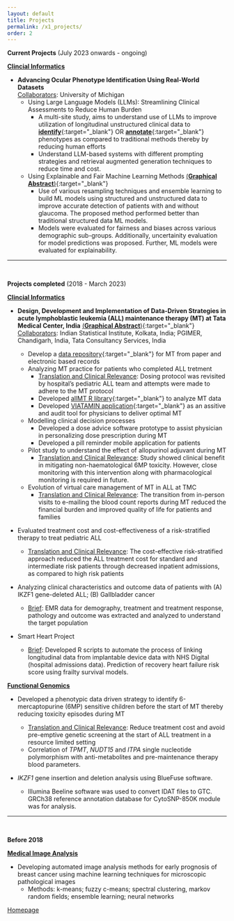```yaml
---
layout: default
title: Projects
permalink: /x1_projects/
order: 2
---
```


**Current Projects** (July 2023 onwards - ongoing) <br>

**<ins>Clincial Informatics</ins>**

- **Advancing Ocular Phenotype Identification Using Real-World Datasets** <br>
<ins>Collaborators</ins>: University of Michigan
	- Using Large Language Models (LLMs): Streamlining Clinical Assessments to Reduce Human Burden 
		- A multi-site study, aims to understand use of LLMs to improve utilization of longitudinal unstructured clinical data to [**identify**](/media/LLM_for_Phenotype_Identification.pdf){:target="_blank"} OR [**annotate**](/media/LLM_as_Medical_Annotators.pdf){:target="_blank"} phenotypes as compared to traditional methods thereby by reducing human efforts
		- Understand LLM-based systems with different prompting strategies and retrieval augmented generation techniques to reduce time and cost.
	- Using Explainable and Fair Machine Learning Methods [(**Graphical Abstract**)](/media/GLA_Ensemble.pdf){:target="_blank"}
		- Use of various resampling techniques and ensemble learning to build ML models using structured and unstructured data to improve accurate detection of patients with and without glaucoma. The proposed method performed better than traditional structured data ML models. 
		- Models were evaluated for fairness and biases across various demographic sub-groups. Additionally, uncertainity evaluation for model predictions was proposed. Further, ML models were evaluated for explainability.

--- 
<br>

**Projects completed** (2018 - March 2023) <br>

**<ins>Clincial Informatics</ins>**

- **Design, Development and Implementation of Data-Driven Strategies in acute lymphoblastic leukemia (ALL) maintenance therapy (MT) at Tata Medical Center, India** [(**Graphical Abstract**)](/media/ALL_MT.pdf){:target="_blank"} <br>
<ins>Collaborators</ins>: Indian Statistical Institute, Kolkata, India; PGIMER, Chandigarh, India, Tata Consultancy Services, India
	- Develop a [data repository](https://data.mendeley.com/datasets/775hs9wrb5/1){:target="_blank"} for MT from paper and electronic based records 
	- Analyzing MT practice for patients who completed ALL tretment
		- <ins>Translation and Clinical Relevance</ins>: Dosing protocol was revisited by hospital’s pediatric ALL team and attempts were made to adhere to the MT protocol
		- Developed [allMT R library](https://cran.r-project.org/web/packages/allMT/index.html){:target="_blank"} to analyze MT data
		- Developed [VIATAMIN application](https://ananyam.shinyapps.io/VIATAMIN/){:target="_blank"} as an assitive and audit tool for physicians to deliver optimal MT
	- Modelling clinical decision processes 
		- Developed a dose advice software prototype to assist physician in personalizing dose prescription during MT
		- Developed a pill reminder mobile application for patients 	 
	- Pilot study to understand the effect of allopurinol adjuvant during MT
		- <ins>Translation and Clinical Relevance</ins>: Study showed clinical benefit in mitigating non-haematological 6MP toxicity. However, close monitoring with this intervention along with pharmacological monitoring is required in future. 
	- Evolution of virtual care management of MT in ALL at TMC
		- <ins>Translation and Clinical Relevance</ins>: The transition from in-person visits to e-mailing the blood count reports during MT reduced the financial burden and improved quality of life for patients and families <br>

- Evaluated treatment cost and cost-effectiveness of a risk-stratified therapy to treat pediatric ALL
	- <ins>Translation and Clinical Relevance</ins>: The cost-effective risk-stratified approach reduced the ALL treatment cost for standard and intermediate risk patients through decreased inpatient admissions, as compared to high risk patients <br>

- Analyzing clinical characteristics and outcome data of patients with (A) IKZF1 gene-deleted ALL;
(B) Gallbladder cancer
	- <ins>Brief</ins>: EMR data for demography, treatment and treatment response, pathology and outcome was extracted and analyzed to understand the target population

- Smart Heart Project
	- <ins>Brief</ins>: Developed R scripts to automate the process of linking longitudinal data from implantable device data with NHS Digital (hospital admissions data). Prediction of recovery heart failure risk score using frailty survival models.

	
**<ins>Functional Genomics</ins>**

- Developed a phenotypic data driven strategy to identify 6-mercaptopurine (6MP) sensitive children before the start of MT thereby reducing toxicity episodes during MT
	- <ins>Translation and Clinical Relevance</ins>: Reduce treatment cost and avoid pre-emptive genetic screening at the start of ALL treatment in a resource limited setting 
	- Correlation of *TPMT*, *NUDT15* and *ITPA* single nucleotide polymorphism with anti-metabolites and pre-maintenance therapy blood parameters.

- *IKZF1* gene insertion and deletion analysis using BlueFuse software. 
	- Illumina Beeline software was used to convert IDAT files to GTC. GRCh38 reference annotation database for CytoSNP-850K module was for analysis. 

---
<br>

**Before 2018**

**<ins>Medical Image Analysis</ins>** <br>
- Developing automated image analysis methods for early prognosis of breast cancer using machine learning techniques for microscopic pathological images <br>
	- Methods: k-means; fuzzy c-means; spectral clustering, markov random fields; ensemble learning; neural networks


[Homepage](/)
